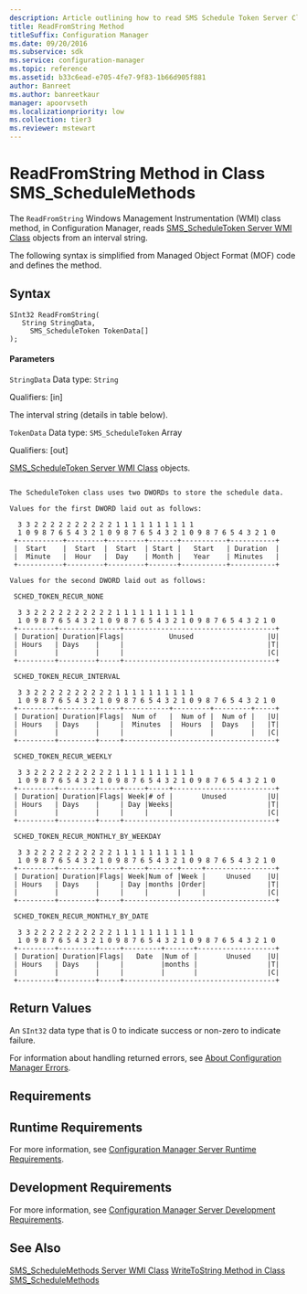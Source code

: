 ```yaml
---
description: Article outlining how to read SMS Schedule Token Server Class objects with ReadFromString class method in Configuration Manager.
title: ReadFromString Method
titleSuffix: Configuration Manager
ms.date: 09/20/2016
ms.subservice: sdk
ms.service: configuration-manager
ms.topic: reference
ms.assetid: b33c6ead-e705-4fe7-9f83-1b66d905f881
author: Banreet
ms.author: banreetkaur
manager: apoorvseth
ms.localizationpriority: low
ms.collection: tier3
ms.reviewer: mstewart
---
```

# ReadFromString Method in Class SMS_ScheduleMethods
The `ReadFromString` Windows Management Instrumentation (WMI) class method, in Configuration Manager, reads [SMS_ScheduleToken Server WMI Class](../../../../../develop/reference/core/servers/configure/sms_scheduletoken-server-wmi-class.md) objects from an interval string.

 The following syntax is simplified from Managed Object Format (MOF) code and defines the method.

## Syntax

```
SInt32 ReadFromString(
   String StringData,
     SMS_ScheduleToken TokenData[]
);
```

#### Parameters
 `StringData`
 Data type: `String`

 Qualifiers: [in]

 The interval string (details in table below).

 `TokenData`
 Data type: `SMS_ScheduleToken` Array

 Qualifiers: [out]

 [SMS_ScheduleToken Server WMI Class](../../../../../develop/reference/core/servers/configure/sms_scheduletoken-server-wmi-class.md) objects.

```

The ScheduleToken class uses two DWORDs to store the schedule data.

Values for the first DWORD laid out as follows:

  3 3 2 2 2 2 2 2 2 2 2 2 1 1 1 1 1 1 1 1 1 1
  1 0 9 8 7 6 5 4 3 2 1 0 9 8 7 6 5 4 3 2 1 0 9 8 7 6 5 4 3 2 1 0
 +-----------+---------+---------+-------+-----------+-----------+
 |  Start    |  Start  |  Start  | Start |   Start   | Duration  |
 |  Minute   |  Hour   |  Day    | Month |   Year    | Minutes   |
 +-----------+---------+---------+-------+-----------+-----------+

Values for the second DWORD laid out as follows:

 SCHED_TOKEN_RECUR_NONE

  3 3 2 2 2 2 2 2 2 2 2 2 1 1 1 1 1 1 1 1 1 1
  1 0 9 8 7 6 5 4 3 2 1 0 9 8 7 6 5 4 3 2 1 0 9 8 7 6 5 4 3 2 1 0
 +---------+---------+-----+-------------------------------------+
 | Duration| Duration|Flags|           Unused                  |U|
 | Hours   | Days    |     |                                   |T|
 |         |         |     |                                   |C|
 +---------+---------+-----+-------------------------------------+

 SCHED_TOKEN_RECUR_INTERVAL

  3 3 2 2 2 2 2 2 2 2 2 2 1 1 1 1 1 1 1 1 1 1
  1 0 9 8 7 6 5 4 3 2 1 0 9 8 7 6 5 4 3 2 1 0 9 8 7 6 5 4 3 2 1 0
 +---------+---------+-----+-----------+---------+---------+-----+
 | Duration| Duration|Flags|  Num of   |  Num of |  Num of |   |U|
 | Hours   | Days    |     |  Minutes  |  Hours  |  Days   |   |T|
 |         |         |     |           |         |         |   |C|
 +---------+---------+-----+-------------------------------------+

 SCHED_TOKEN_RECUR_WEEKLY

  3 3 2 2 2 2 2 2 2 2 2 2 1 1 1 1 1 1 1 1 1 1
  1 0 9 8 7 6 5 4 3 2 1 0 9 8 7 6 5 4 3 2 1 0 9 8 7 6 5 4 3 2 1 0
 +---------+---------+-----+-----+-----+-------------------------+
 | Duration| Duration|Flags| Week|# of |       Unused          |U|
 | Hours   | Days    |     | Day |Weeks|                       |T|
 |         |         |     |     |     |                       |C|
 +---------+---------+-----+-------------------------------------+

 SCHED_TOKEN_RECUR_MONTHLY_BY_WEEKDAY

  3 3 2 2 2 2 2 2 2 2 2 2 1 1 1 1 1 1 1 1 1 1
  1 0 9 8 7 6 5 4 3 2 1 0 9 8 7 6 5 4 3 2 1 0 9 8 7 6 5 4 3 2 1 0
 +---------+---------+-----+-----+-------+-----+-----------------+
 | Duration| Duration|Flags| Week|Num of |Week |     Unused    |U|
 | Hours   | Days    |     | Day |months |Order|               |T|
 |         |         |     |     |       |     |               |C|
 +---------+---------+-----+-------------------------------------+

 SCHED_TOKEN_RECUR_MONTHLY_BY_DATE

  3 3 2 2 2 2 2 2 2 2 2 2 1 1 1 1 1 1 1 1 1 1
  1 0 9 8 7 6 5 4 3 2 1 0 9 8 7 6 5 4 3 2 1 0 9 8 7 6 5 4 3 2 1 0
 +---------+---------+-----+---------+-------+-------------------+
 | Duration| Duration|Flags|   Date  |Num of |       Unused    |U|
 | Hours   | Days    |     |         |months |                 |T|
 |         |         |     |         |       |                 |C|
 +---------+---------+-----+-------------------------------------+

```

## Return Values
 An `SInt32` data type that is 0 to indicate success or non-zero to indicate failure.

 For information about handling returned errors, see [About Configuration Manager Errors](../../../../../develop/core/understand/about-configuration-manager-errors.md).

## Requirements

## Runtime Requirements
 For more information, see [Configuration Manager Server Runtime Requirements](../../../../../develop/core/reqs/server-runtime-requirements.md).

## Development Requirements
 For more information, see [Configuration Manager Server Development Requirements](../../../../../develop/core/reqs/server-development-requirements.md).

## See Also
 [SMS_ScheduleMethods Server WMI Class](../../../../../develop/reference/core/servers/configure/sms_schedulemethods-server-wmi-class.md)
 [WriteToString Method in Class SMS_ScheduleMethods](../../../../../develop/reference/core/servers/configure/writetostring-method-in-class-sms_schedulemethods.md)
